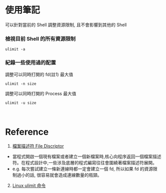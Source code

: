 # 使用筆記

可以針對當前的 Shell 調整資源限制, 且不會影響到其他的 Shell

### 檢視目前 Shell 的所有資源限制

```
ulimit -a
```

### 紀錄一些使用過的配置

調整可以同時打開的 fd(註1) 最大值
```
ulimit -n size
```

調整可以同時打開的 Process 最大值

```
ulimit -u size
```

<br/>

# Reference

1. [檔案描述符 File Discriptor](https://www.itread01.com/p/128784.html)

 - 當程式開啟一個現有檔案或者建立一個新檔案時,核心向程序返回一個檔案描述符。在程式設計中,一些涉及底層的程式編寫往往會圍繞著檔案描述符展開。
 - e.g. 每次嘗試建立一條新連線時都一定會建立一個 fd, 所以如果 fd 的資源限制過小的話, 很容易就會造成連線數量的瓶頸。

2. [Linux ulimit 命令](https://q248269673.pixnet.net/blog/post/66596238)
